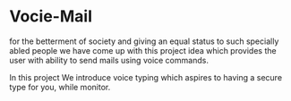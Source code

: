 # Vocie-Mail

for the betterment of society and giving an equal status to such specially abled people we have come up with this project idea which provides the user with ability to send mails using voice commands.

In this project We introduce voice typing which aspires to having a secure type for you, while monitor.
